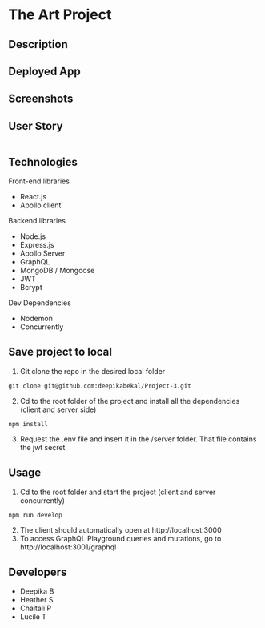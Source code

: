 # The Art Project

## Description

## Deployed App

## Screenshots

## User Story
````
````
## Technologies
Front-end libraries
- React.js
- Apollo client

Backend libraries
- Node.js
- Express.js
- Apollo Server
- GraphQL
- MongoDB / Mongoose
- JWT
- Bcrypt

Dev Dependencies
- Nodemon
- Concurrently

## Save project to local
1. Git clone the repo in the desired local folder
````
git clone git@github.com:deepikabekal/Project-3.git
````
2. Cd to the root folder of the project and install all the dependencies (client and server side)
````
npm install
````
3. Request the .env file and insert it in the /server folder. That file contains the jwt secret

## Usage
1. Cd to the root folder and start the project (client and server concurrently)
````
npm run develop
````
2. The client should automatically open at http://localhost:3000
3. To access GraphQL Playground queries and mutations, go to http://localhost:3001/graphql

## Developers
- Deepika B
- Heather S
- Chaitali P
- Lucile T